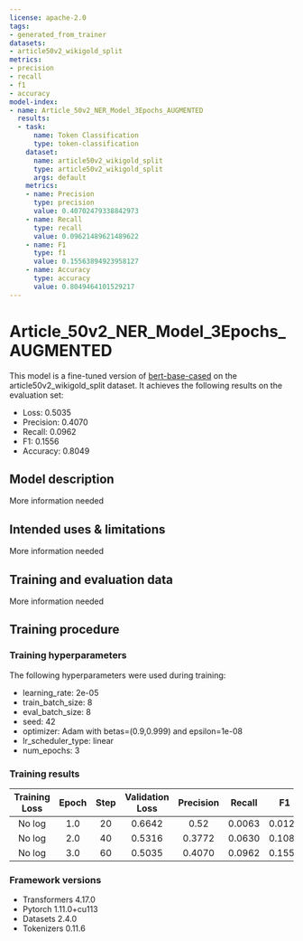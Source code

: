 ```yaml
---
license: apache-2.0
tags:
- generated_from_trainer
datasets:
- article50v2_wikigold_split
metrics:
- precision
- recall
- f1
- accuracy
model-index:
- name: Article_50v2_NER_Model_3Epochs_AUGMENTED
  results:
  - task:
      name: Token Classification
      type: token-classification
    dataset:
      name: article50v2_wikigold_split
      type: article50v2_wikigold_split
      args: default
    metrics:
    - name: Precision
      type: precision
      value: 0.40702479338842973
    - name: Recall
      type: recall
      value: 0.09621489621489622
    - name: F1
      type: f1
      value: 0.15563894923958127
    - name: Accuracy
      type: accuracy
      value: 0.8049464101529217
---
```


<!-- This model card has been generated automatically according to the information the Trainer had access to. You
should probably proofread and complete it, then remove this comment. -->

# Article_50v2_NER_Model_3Epochs_AUGMENTED

This model is a fine-tuned version of [bert-base-cased](https://huggingface.co/bert-base-cased) on the article50v2_wikigold_split dataset.
It achieves the following results on the evaluation set:
- Loss: 0.5035
- Precision: 0.4070
- Recall: 0.0962
- F1: 0.1556
- Accuracy: 0.8049

## Model description

More information needed

## Intended uses & limitations

More information needed

## Training and evaluation data

More information needed

## Training procedure

### Training hyperparameters

The following hyperparameters were used during training:
- learning_rate: 2e-05
- train_batch_size: 8
- eval_batch_size: 8
- seed: 42
- optimizer: Adam with betas=(0.9,0.999) and epsilon=1e-08
- lr_scheduler_type: linear
- num_epochs: 3

### Training results

| Training Loss | Epoch | Step | Validation Loss | Precision | Recall | F1     | Accuracy |
|:-------------:|:-----:|:----:|:---------------:|:---------:|:------:|:------:|:--------:|
| No log        | 1.0   | 20   | 0.6642          | 0.52      | 0.0063 | 0.0125 | 0.7816   |
| No log        | 2.0   | 40   | 0.5316          | 0.3772    | 0.0630 | 0.1080 | 0.7974   |
| No log        | 3.0   | 60   | 0.5035          | 0.4070    | 0.0962 | 0.1556 | 0.8049   |


### Framework versions

- Transformers 4.17.0
- Pytorch 1.11.0+cu113
- Datasets 2.4.0
- Tokenizers 0.11.6
